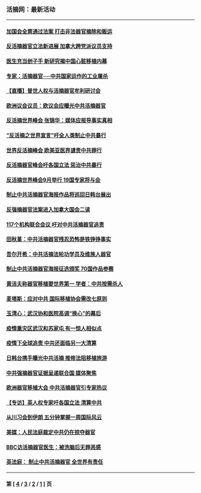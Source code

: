 ### 活摘网：最新活动
---
#### [加国会全票通过法案 打击非法器官摘除和贩运](../../pages/nf5883/n13884924.md?02250430) 
#### [反活摘器官立法新进展 加拿大跨党派议员支持](../../pages/nf5883/n13876061.md?02250430) 
#### [医生充当刽子手 新研究揭中国心脏移植内幕](../../pages/nf5883/n13772291.md?02250430) 
#### [专家：活摘器官──中共国家运作的工业屠杀](../../pages/nf5883/n13761178.md?02250430) 
#### [【直播】普世人权与活摘器官牟利研讨会](../../pages/nf5883/n13425146.md?02250430) 
#### [欧洲议会议员：欧议会应曝光中共活摘器官](../../pages/nf5883/n13336571.md?02250430) 
#### [反活摘世界峰会 张锦华：媒体应报导事实真相](../../pages/nf5883/n13278502.md?02250430) 
#### [“反活摘之世界宣言”吁全人类制止中共暴行](../../pages/nf5883/n13259730.md?02250430) 
#### [世界反活摘峰会 欧美亚医界谴责中共罪行](../../pages/nf5883/n13253550.md?02250430) 
#### [反活摘器官峰会吁各国立法 惩治中共暴行](../../pages/nf5883/n13245052.md?02250430) 
#### [反活摘世界峰会9月举行 19国专家将与会](../../pages/nf5883/n13201492.md?02250430) 
#### [制止中共活摘器官海报作品将巡回日韩台展出](../../pages/nf5883/n13177791.md?02250430) 
#### [反强摘器官法案进入加拿大国会二读](../../pages/nf5883/n13033450.md?02250430) 
#### [117个机构联合会议 吁对中共活摘器官追责](../../pages/nf5883/n12775087.md?02250430) 
#### [田秋堇：中共活摘器官残忍恐怖是铁铮铮事实](../../pages/nf5883/n12702148.md?02250430) 
#### [吾尔开希：中共活摘法轮功学员及维族人器官](../../pages/nf5883/n12693197.md?02250430) 
#### [制止中共活摘器官海报征选颁奖 70国作品参赛](../../pages/nf5883/n12692050.md?02250430) 
#### [黄洁夫称器官移植要世界第一 学者：中共按需杀人](../../pages/nf5883/n12572329.md?02250430) 
#### [麦塔斯：应对中共 国际移植协会需改七原则](../../pages/nf5883/n12514711.md?02250430) 
#### [玉清心：武汉协和医院高调“换心”的幕后](../../pages/nf5883/n12298730.md?02250430) 
#### [疫情重灾区武汉和苏家屯 有一惊人相似点](../../pages/nf5883/n12150824.md?02250430) 
#### [疫情下全球追责 中共还面临另一大清算](../../pages/nf5883/n12070397.md?02250430) 
#### [日韩台携手曝光中共活摘 推修法阻移植旅游](../../pages/nf5883/n11712046.md?02250430) 
#### [中共强摘器官证据呈递联合国 媒体聚焦](../../pages/nf5883/n11546426.md?02250430) 
#### [欧洲器官移植大会 中共活摘器官引专家热议](../../pages/nf5883/n11539095.md?02250430) 
#### [【专访】英人权专家吁各国立法 清算中共](../../pages/nf5883/n11367315.md?02250430) 
#### [从川习会到伊朗 五分钟掌握一周国际风云](../../pages/nf5883/n11338520.md?02250430) 
#### [美媒：人民法庭裁定中共仍在掠夺器官](../../pages/nf5883/n11334897.md?02250430) 
#### [BBC访活摘器官医生：被洗脑后无罪恶感](../../pages/nf5883/n11335935.md?02250430) 
#### [英法庭： 制止中共活摘器官 全世界有责任](../../pages/nf5883/n11330691.md?02250430) 

---
#### 第 [ [4](./4.md?02250430) / [3](./3.md?02250430) / [2](./2.md?02250430) / [1](./1.md?02250430) ] 页
